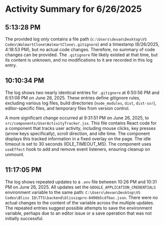 # Activity Summary for 6/26/2025

## 5:13:28 PM
The provided log only contains a file path (`c:\Users\devan\Desktop\VS Codes\WalmartClone\WalmartClone\.gitignore`) and a timestamp (6/26/2025, 4:18:53 PM), but no actual code changes.  Therefore, no summary of code changes can be provided.  The `.gitignore` file likely existed at that time, but its content is unknown, and no modifications to it are recorded in this log entry.


## 10:10:34 PM
The log shows two nearly identical entries for `.gitignore` at 6:50:56 PM and 6:51:08 PM on June 26, 2025.  These entries define gitignore rules, excluding various log files, build directories (`node_modules`, `dist`, `dist-ssr`), editor-specific files, and temporary files from version control.

A more significant change occurred at 9:31:51 PM on June 26, 2025, to `src/components/UserActivityTracker.jsx`. This file contains React code for a component that tracks user activity, including mouse clicks, key presses (arrow keys specifically), scroll direction, and idle time.  The component displays this tracked information in a fixed overlay on the page.  The idle timeout is set to 30 seconds (IDLE_TIMEOUT_MS).  The component uses `useEffect` hook to add and remove event listeners, ensuring cleanup on unmount.


## 11:17:05 PM
The log shows repeated updates to a `.env` file between 10:26 PM and 10:31 PM on June 26, 2025.  All updates set the `GOOGLE_APPLICATION_CREDENTIALS` environment variable to the same path: `C:\Users\devan\Desktop\VS Codes\Bliss IQ\TTS\backend\blissiqpro-8490b5cdfbac.json`.  There were no actual changes to the content of the variable across the multiple updates.  The repeated entries suggest possible attempts to save the environment variable, perhaps due to an editor issue or a save operation that was not initially successful.
